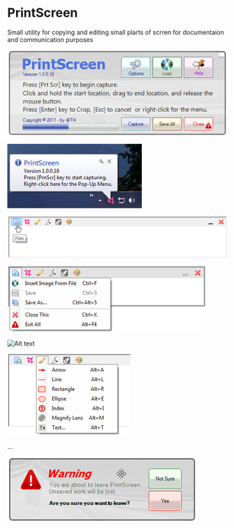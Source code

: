 # PrintScreen
Small utility for copying and editing small plarts of scrren for documentaion and communication purposes

![Alt text](/PrintScreen/HelpFiles/clip0009.bmp?raw=true "About Popup")

![Alt text](/PrintScreen/HelpFiles/clip0006.bmp?raw=true "Popup Icon")

![Alt text](/PrintScreen/HelpFiles/clip0005.bmp?raw=true "Auto Menu")

![Alt text](/PrintScreen/HelpFiles/clip0017.bmp?raw=true "File Menu")

![Alt text](/PrintScreen/HelpFiles/clip0661.bmp?raw=true "Edit Menu")

![Alt text](/PrintScreen/HelpFiles/clip0021.bmp?raw=true "Tool Menu")

...

![Alt text](/PrintScreen/HelpFiles/clip0075.bmp?raw=true "Exit Dialog")


